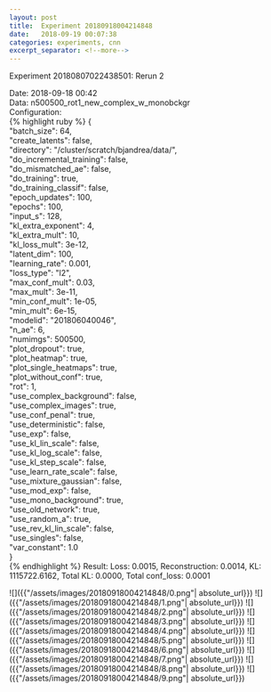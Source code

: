 ```yaml
---
layout: post
title:  Experiment 20180918004214848
date:   2018-09-19 00:07:38
categories: experiments, cnn
excerpt_separator: <!--more-->
---
```

Experiment 20180807022438501: Rerun 2  

 <!--more-->
Date: 2018-09-18 00:42  
Data: n500500_rot1_new_complex_w_monobckgr  
Configuration:   
{% highlight ruby %}
{  
    "batch_size": 64,   
    "create_latents": false,   
    "directory": "/cluster/scratch/bjandrea/data/",   
    "do_incremental_training": false,   
    "do_mismatched_ae": false,   
    "do_training": true,   
    "do_training_classif": false,   
    "epoch_updates": 100,   
    "epochs": 100,   
    "input_s": 128,   
    "kl_extra_exponent": 4,   
    "kl_extra_mult": 10,   
    "kl_loss_mult": 3e-12,   
    "latent_dim": 100,   
    "learning_rate": 0.001,   
    "loss_type": "l2",   
    "max_conf_mult": 0.03,   
    "max_mult": 3e-11,   
    "min_conf_mult": 1e-05,   
    "min_mult": 6e-15,   
    "modelid": "201806040046",   
    "n_ae": 6,   
    "numimgs": 500500,   
    "plot_dropout": true,   
    "plot_heatmap": true,   
    "plot_single_heatmaps": true,   
    "plot_without_conf": true,   
    "rot": 1,   
    "use_complex_background": false,   
    "use_complex_images": true,   
    "use_conf_penal": true,   
    "use_deterministic": false,   
    "use_exp": false,   
    "use_kl_lin_scale": false,   
    "use_kl_log_scale": false,   
    "use_kl_step_scale": false,   
    "use_learn_rate_scale": false,   
    "use_mixture_gaussian": false,   
    "use_mod_exp": false,   
    "use_mono_background": true,   
    "use_old_network": true,   
    "use_random_a": true,   
    "use_rev_kl_lin_scale": false,   
    "use_singles": false,   
    "var_constant": 1.0  
}  
{% endhighlight %}
Result: Loss: 0.0015, Reconstruction: 0.0014, KL: 1115722.6162, Total KL: 0.0000,  Total conf_loss: 0.0001  

![]({{"/assets/images/20180918004214848/0.png"| absolute_url}})
![]({{"/assets/images/20180918004214848/1.png"| absolute_url}})
![]({{"/assets/images/20180918004214848/2.png"| absolute_url}})
![]({{"/assets/images/20180918004214848/3.png"| absolute_url}})
![]({{"/assets/images/20180918004214848/4.png"| absolute_url}})
![]({{"/assets/images/20180918004214848/5.png"| absolute_url}})
![]({{"/assets/images/20180918004214848/6.png"| absolute_url}})
![]({{"/assets/images/20180918004214848/7.png"| absolute_url}})
![]({{"/assets/images/20180918004214848/8.png"| absolute_url}})
![]({{"/assets/images/20180918004214848/9.png"| absolute_url}})
